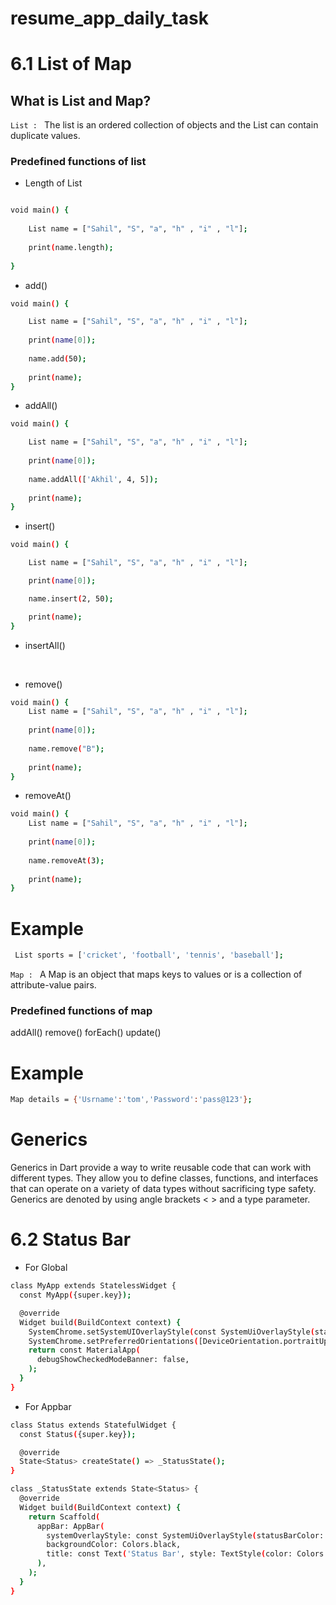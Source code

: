 # resume_app_daily_task

# 6.1 List of Map

## What is List and Map?

`List : ` The list is an ordered collection of objects and the List can contain duplicate values. 

### Predefined functions of list

- Length of List
```bash

void main() {
 
    List name = ["Sahil", "S", "a", "h" , "i" , "l"];
  
    print(name.length);
 
}
```
- add()
```bash
void main() {

    List name = ["Sahil", "S", "a", "h" , "i" , "l"];
  
    print(name[0]);
  
    name.add(50);
  
    print(name);
}
```
- addAll()
```bash
void main() {

    List name = ["Sahil", "S", "a", "h" , "i" , "l"];
  
    print(name[0]);
  
    name.addAll(['Akhil', 4, 5]);
  
    print(name);
}
```
- insert()
```bash
void main() {

    List name = ["Sahil", "S", "a", "h" , "i" , "l"];

    print(name[0]);

    name.insert(2, 50);

    print(name);
}
```
- insertAll()
<br>

- remove()
```bash
void main() {
    List name = ["Sahil", "S", "a", "h" , "i" , "l"];
  
    print(name[0]);
  
    name.remove("B");
  
    print(name);
}
```
- removeAt()
```bash
void main() {
    List name = ["Sahil", "S", "a", "h" , "i" , "l"];
  
    print(name[0]);
  
    name.removeAt(3);
  
    print(name);
}
```

# Example

```bash
 List sports = ['cricket', 'football', 'tennis', 'baseball'];
```

`Map : ` A Map is an object that maps keys to values or is a collection of attribute-value pairs.

### Predefined functions of map
addAll()
remove()
forEach()
update()

# Example

```bash
Map details = {'Usrname':'tom','Password':'pass@123'};
```

# Generics

Generics in Dart provide a way to write reusable code that can work with different types. They allow you to define classes, functions, and interfaces that can operate on a variety of data types without sacrificing type safety. Generics are denoted by using angle brackets < > and a type parameter.

# 6.2 Status Bar 

- For Global

```bash
class MyApp extends StatelessWidget {
  const MyApp({super.key});

  @override
  Widget build(BuildContext context) {
    SystemChrome.setSystemUIOverlayStyle(const SystemUiOverlayStyle(statusBarColor: Colors.red),);
    SystemChrome.setPreferredOrientations([DeviceOrientation.portraitUp, DeviceOrientation.landscapeLeft]);
    return const MaterialApp(
      debugShowCheckedModeBanner: false,
    );
  }
}
```

- For Appbar

```bash
class Status extends StatefulWidget {
  const Status({super.key});

  @override
  State<Status> createState() => _StatusState();
}

class _StatusState extends State<Status> {
  @override
  Widget build(BuildContext context) {
    return Scaffold(
      appBar: AppBar(
        systemOverlayStyle: const SystemUiOverlayStyle(statusBarColor: Colors.grey),
        backgroundColor: Colors.black,
        title: const Text('Status Bar', style: TextStyle(color: Colors.white,),),
      ),
    );
  }
}
```

